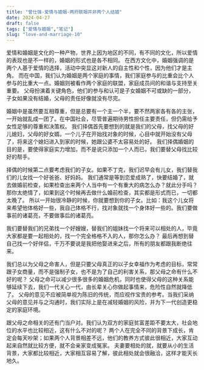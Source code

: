 ```yaml
---
title: "曾仕强-爱情与婚姻-两府联姻并非两个人结婚"
date: 2024-04-27
draft: false
tags: ["爱情与婚姻","笔记"]
slug: "love-and-marriage-10"
---
```



爱情和婚姻是文化的一种产物，世界上因为地区的不同，有不同的文化，所以爱情的表现也是不一样的，婚姻的形式也是各不相同。
在西方文化中，婚姻强调的是两个人基于爱情的选择，活动中突显这对新人的自主性和个性，因为他们才是主角。
而在中国，我们认为婚姻是两个家庭的事情，我们家庭参与的比重会比个人参与的比重大一点。婚姻则被看作两个家庭的联盟，家庭成员间的和谐与支持至关重要。
父母扮演着关键角色，他们的参与和认可是子女婚姻不可或缺的一部分，子女如果没有结婚，父母的责任好像就没有尽完。

婚姻中是虽然要互相尊重，但是总要有一个主一个半，要不然两家各有各的主张，一开始就乱成一团了。在中国社会，尽管普遍期待男性担任主要责任，但仍需给予女性足够的尊重和决策权。
我们择偶首先要想到的就是我们的父母，找父母的好儿媳妇，父母的好女婿。一个儿子在开始找对象的时候，心目中就开始没有父母了，将来这个媳妇进入到家的时候，她跟公婆不太容易处的好。
我们择偶婚姻的目的是，要使得家庭实力增加，而不是说只添加一个人而已，我们要替父母找比较好的帮手。

择偶的时候第二点要考虑我们的子女。如果不丁克，我们迟早会有儿女，我们替我们的儿女找一个好爸爸、好妈妈。
我们通常是等到恋爱成熟了，快要结婚了，就去做婚前检查，如果检查出来两个人当中有一个有重大的病怎么办？就此分手吗？那你太绝情了，如果到这个时候再去做什么婚前检查，其实都是形式而已，一切都太晚了。
所以一开始很冷静的时候，你就要想到你的子女。比如：我这个儿女将来希望他体格好一些，我自己体格不行，找对象就找一个身体好一些的。我们要做事前的诸葛亮，不要做事后的诸葛亮。

我们要替我们的兄弟找一个好嫂嫂，替我们的姐妹找一个将来可以相处的人，毕竟大家都是要一起相处的，找一个完全格格不入的人，那你怎么办？
最后再想到替自己找一个好伴侣，千万不要说是我把他娶进来之后，所有的朋友都跟我断绝往来。

我们总以为父母之命害人，但是只要父母真正的以子女幸福作为考虑的目标，常常跟子女商量，而不是强制子女，也不是为了自己的利害关系，那父母之命有什么不好的呢？
父母之命可以减少很多很多的婚姻危机，同时也使得父母的这种关系能够延续下去，我们一代关心一代，由长辈关心你做起事情来，危险性自然就降低了。
父母的意见不应被简单视为陈旧的传统，而应视作宝贵的参考。当我们采纳父母的意见并与之沟通时，我们实际上是在减轻婚姻的风险，并为下一代创造更稳定的家庭环境。

跟父母之命相关的还有门当户对。我们认为双方的家庭贫富差距不要太大，社会地位的水平也比较相近，这有什么不对的呢？
两个人在完全不同的背景下成长，肯定会每天吵架；如果两个人背景相差不远，他们的教养方式彼此很相近，大家互动起来自然就比较方便，就不会亲家变成冤家。
夫妻要相处的就，就要从小的生活背景，大家都比较相近，大家相互容易了解，彼此相处就会很融洽，这样才能天长地久。

